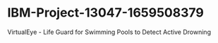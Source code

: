 # IBM-Project-13047-1659508379
VirtualEye - Life Guard for Swimming Pools to Detect Active Drowning
